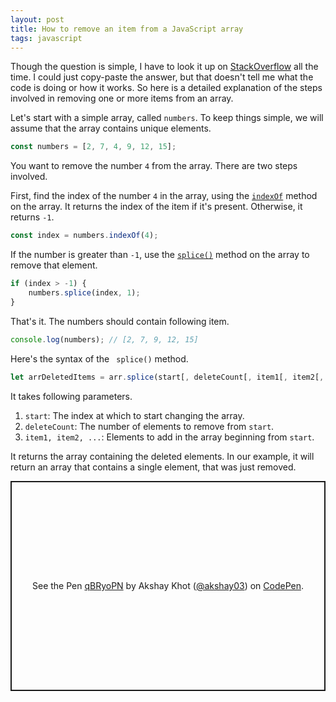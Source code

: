 ```yaml
---
layout: post
title: How to remove an item from a JavaScript array
tags: javascript
---
```


Though the question is simple, I have to look it up on [StackOverflow](https://stackoverflow.com/questions/5767325/how-can-i-remove-a-specific-item-from-an-array) all the time. I could just copy-paste the answer, but that doesn't tell me what the code is doing or how it works. So here is a detailed explanation of the steps involved in removing one or more items from an array. 

Let's start with a simple array, called `numbers`. To keep things simple, we will assume that the array contains unique elements. 

```javascript
const numbers = [2, 7, 4, 9, 12, 15];
```

You want to remove the number `4` from the array. There are two steps involved. 

First, find the index of the number `4` in the array, using the [`indexOf`](https://developer.mozilla.org/en-US/docs/Web/JavaScript/Reference/Global_Objects/Array/indexOf) method on the array. It returns the index of the item if it's present. Otherwise, it returns `-1`. 

```javascript
const index = numbers.indexOf(4);
```

If the number is greater than `-1`, use the [`splice()`](https://developer.mozilla.org/en-US/docs/Web/JavaScript/Reference/Global_Objects/Array/splice) method on the array to remove that element.

```javascript
if (index > -1) {
    numbers.splice(index, 1);
}
```

That's it. The numbers should contain following item. 
```javascript
console.log(numbers); // [2, 7, 9, 12, 15]
```

Here's the syntax of the ` splice()` method. 

```javascript
let arrDeletedItems = arr.splice(start[, deleteCount[, item1[, item2[, ...]]]])
```

It takes following parameters. 
1. `start`: The index at which to start changing the array. 
2. `deleteCount`: The number of elements to remove from `start`. 
3. `item1, item2, ...`: Elements to add in the array beginning from `start`. 

It returns the array containing the deleted elements. In our example, it will return an array that contains a single element, that was just removed. 

<p class="codepen" data-height="336" data-theme-id="dark" data-default-tab="js" data-user="akshay03" data-slug-hash="qBRyoPN" style="height: 336px; box-sizing: border-box; display: flex; align-items: center; justify-content: center; border: 2px solid; margin: 1em 0; padding: 1em;" data-pen-title="qBRyoPN">
  <span>See the Pen <a href="https://codepen.io/akshay03/pen/qBRyoPN">
  qBRyoPN</a> by Akshay Khot (<a href="https://codepen.io/akshay03">@akshay03</a>)
  on <a href="https://codepen.io">CodePen</a>.</span>
</p>
<script async src="https://cpwebassets.codepen.io/assets/embed/ei.js"></script>
















